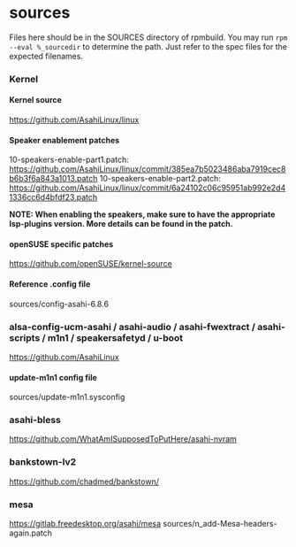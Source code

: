 # sources
Files here should be in the SOURCES directory of rpmbuild. You may run `rpm --eval %_sourcedir` to determine the path. Just refer to the spec files for the expected filenames. 

### Kernel

#### Kernel source
https://github.com/AsahiLinux/linux

#### Speaker enablement patches
10-speakers-enable-part1.patch: https://github.com/AsahiLinux/linux/commit/385ea7b5023486aba7919cec8b6b3f6a843a1013.patch
10-speakers-enable-part2.patch: https://github.com/AsahiLinux/linux/commit/6a24102c06c95951ab992e2d41336cc6d4bfdf23.patch

**NOTE: When enabling the speakers, make sure to have the appropriate lsp-plugins version. More details can be found in the patch.**

#### openSUSE specific patches
https://github.com/openSUSE/kernel-source

#### Reference .config file
sources/config-asahi-6.8.6

### alsa-config-ucm-asahi / asahi-audio / asahi-fwextract / asahi-scripts / m1n1 / speakersafetyd / u-boot
https://github.com/AsahiLinux

#### update-m1n1 config file
sources/update-m1n1.sysconfig

### asahi-bless
https://github.com/WhatAmISupposedToPutHere/asahi-nvram

### bankstown-lv2
https://github.com/chadmed/bankstown/

### mesa
https://gitlab.freedesktop.org/asahi/mesa
sources/n_add-Mesa-headers-again.patch
 

